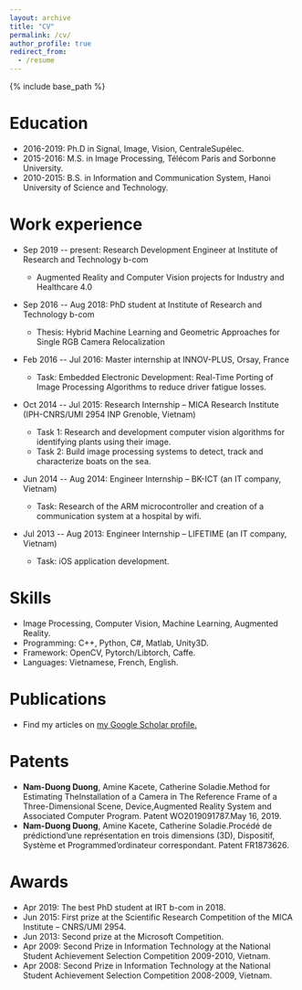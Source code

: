 ```yaml
---
layout: archive
title: "CV"
permalink: /cv/
author_profile: true
redirect_from:
  - /resume
---
```


{% include base_path %}

Education
======
* 2016-2019: Ph.D in Signal, Image, Vision, CentraleSupélec.
* 2015-2016: M.S. in Image Processing, Télécom Paris and Sorbonne University.
* 2010-2015: B.S. in Information and Communication System, Hanoi University of Science and Technology.

Work experience
======
* Sep 2019 -- present: Research Development Engineer at Institute of Research and Technology b-com
    * Augmented Reality and Computer Vision projects for Industry and Healthcare 4.0

* Sep 2016 -- Aug 2018: PhD student at Institute of Research and Technology b-com
    * Thesis: Hybrid Machine Learning and Geometric Approaches for Single RGB Camera Relocalization

* Feb 2016 -- Jul 2016: Master internship at INNOV-PLUS, Orsay, France
    * Task: Embedded Electronic Development: Real-Time Porting of Image Processing Algorithms to reduce driver fatigue losses.
	
* Oct 2014 -- Jul 2015: Research Internship – MICA Research Institute (IPH-CNRS/UMI 2954 INP Grenoble, Vietnam)
	* Task 1: Research and development computer vision algorithms for identifying plants using their image.
	* Task 2: Build image processing systems to detect, track and characterize boats on the sea.
	
* Jun 2014 -- Aug 2014: Engineer Internship – BK-ICT (an IT company, Vietnam)
	* Task: Research of the ARM microcontroller and creation of a communication system at a hospital by wifi.
	
* Jul 2013 -- Aug 2013: Engineer Internship – LIFETIME (an IT company, Vietnam)
	* Task: iOS application development.

Skills
======
* Image Processing, Computer Vision, Machine Learning, Augmented Reality.
* Programming: C++, Python, C#, Matlab, Unity3D.
* Framework: OpenCV, Pytorch/Libtorch, Caffe.
* Languages: Vietnamese, French, English.

Publications
======
* Find my articles on <u><a href="{{site.author.googlescholar}}">my Google Scholar profile</a>.</u>
  
Patents
======
* <b>Nam-Duong Duong</b>, Amine Kacete, Catherine Soladie.Method for Estimating TheInstallation of a Camera in The Reference Frame of a Three-Dimensional Scene, Device,Augmented Reality System and Associated Computer Program. Patent WO2019091787.May 16, 2019.
* <b>Nam-Duong Duong</b>, Amine Kacete, Catherine Soladie.Procédé de prédictiond’une représentation en trois dimensions (3D), Dispositif, Système et Programmed’ordinateur correspondant. Patent FR1873626.
  
Awards
======
* Apr 2019: The best PhD student at IRT b-com in 2018.
* Jun 2015:	First prize at the Scientific Research Competition of the MICA Institute – CNRS/UMI 2954.
* Jun 2013:	Second prize at the Microsoft Competition.
* Apr 2009:	Second Prize in Information Technology at the National Student Achievement Selection Competition 2009-2010, Vietnam.
* Apr 2008:	Second Prize in Information Technology at the National Student Achievement Selection Competition 2008-2009, Vietnam.

